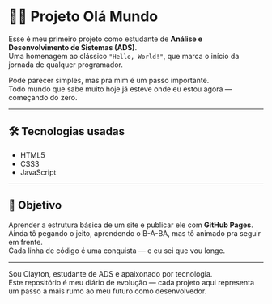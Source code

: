 # 👨‍💻 Projeto Olá Mundo

Esse é meu primeiro projeto como estudante de **Análise e Desenvolvimento de Sistemas (ADS)**.  
Uma homenagem ao clássico `"Hello, World!"`, que marca o início da jornada de qualquer programador.

Pode parecer simples, mas pra mim é um passo importante.  
Todo mundo que sabe muito hoje já esteve onde eu estou agora — começando do zero.

---

## 🛠️ Tecnologias usadas
- HTML5  
- CSS3  
- JavaScript

---

## 🎯 Objetivo

Aprender a estrutura básica de um site e publicar ele com **GitHub Pages**.  
Ainda tô pegando o jeito, aprendendo o B-A-BA, mas tô animado pra seguir em frente.  
Cada linha de código é uma conquista — e eu sei que vou longe.

---

Sou Clayton, estudante de ADS e apaixonado por tecnologia.  
Este repositório é meu diário de evolução — cada projeto aqui representa um passo a mais rumo ao meu futuro como desenvolvedor.
